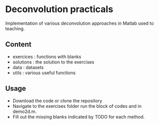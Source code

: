 Deconvolution practicals
=========================
Implementation of various deconvolution approaches in Matlab used to teaching.

## Content
- exercices : functions with blanks
- solutions : the solution to the exercises
- data : datasets 
- utils : various useful functions

## Usage
- Download the code or clone the repository
- Navigate to the exercises folder run the block of codes and in demo2d.m. 
- Fill out the missing blanks indicated by TODO for each method.
